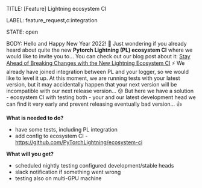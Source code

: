 TITLE:
[Feature] Lightning ecosystem CI

LABEL:
feature_request,c:integration

STATE:
open

BODY:
Hello and Happy New Year 2022! :tada: 
Just wondering if you already heard about quite the new **Pytorch Lightning (PL) ecosystem CI** where we would like to invite you to... You can check out our blog post about it: [Stay Ahead of Breaking Changes with the New Lightning Ecosystem CI](https://devblog.pytorchlightning.ai/stay-ahead-of-breaking-changes-with-the-new-lightning-ecosystem-ci-b7e1cf78a6c7) :zap: 
We already have joined integration between PL and your logger, so we would like to level it up. At this moment, we are running tests with your latest version, but it may accidentally happen that your next version will be incompatible with our next release version... :confused:  But here we have a solution - ecosystem CI with testing both - your and our latest development head we can find it very early and prevent releasing eventually bad version... :+1: 

**What is needed to do?**
- have some tests, including PL integration
- add config to ecosystem CI - https://github.com/PyTorchLightning/ecosystem-ci

**What will you get?**
- scheduled nightly testing configured development/stable heads
- slack notification if something went wrong
- testing also on multi-GPU machine

